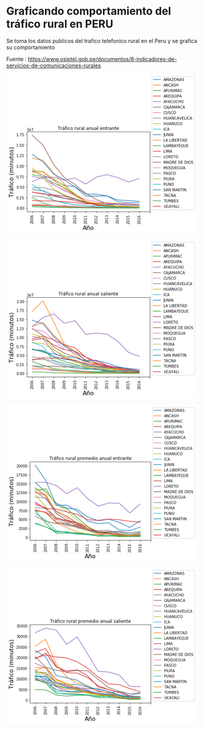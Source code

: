 # Graficando comportamiento del tráfico rural en PERU

Se toma los datos publicos del trafico telefonico rural en el Peru y se grafica su comportamiento

Fuente :
https://www.osiptel.gob.pe/documentos/8-indicadores-de-servicios-de-comunicaciones-rurales

![Trafico rural](itraffic.png "Tráfico rural anual entrante")

![Trafico rural](otraffic.png "Tráfico rural anual saliente")

![Trafico rural](itraffic_prom.png "Tráfico rural promedio anual entrante")

![Trafico rural](otraffic_prom.png "Tráfico rural promedio anual saliente")